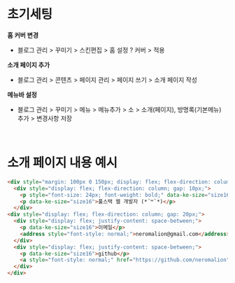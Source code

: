 # 초기세팅
**홈 커버 변경**
  - 블로그 관리 > 꾸미기 > 스킨편집 > 홈 설정 ? 커버 > 적용

**소개 페이지 추가**
  - 블로그 관리 > 콘텐츠 > 페이지 관리 > 페이지 쓰기 > 소개 페이지 작성

**메뉴바 설정**
  - 블로그 관리 > 꾸미기 > 메뉴 > 메뉴추가 > 소 > 소개(페이지), 방명록(기본메뉴) 추가 > 변경사항 저장

<br>

# 소개 페이지 내용 예시
```html
<div style="margin: 100px 0 150px; display: flex; flex-direction: column; gap: 100px;">
  <div style="display: flex; flex-direction: column; gap: 10px;">
    <p style="font-size: 24px; font-weight: bold;" data-ke-size="size16">[##_blogger_##]</p>
    <p data-ke-size="size16">풀스택 웹 개발자 (*´꒳`*)</p>
  </div>
<div style="display: flex; flex-direction: column; gap: 20px;">
  <div style="display: flex; justify-content: space-between;">
    <p data-ke-size="size16">이메일</p>
    <address style="font-style: normal;">neromalion@gmail.com</address>
  </div>
  <div style="display: flex; justify-content: space-between;">
    <p data-ke-size="size16">github</p>
    <a style="font-style: normal;" href="https://github.com/neromalion" target="_blank" rel="noopener">github.com/neromalion</a>
  </div>
</div>
```

